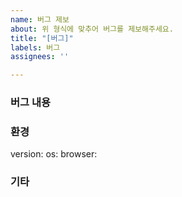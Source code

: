 ```yaml
---
name: 버그 제보
about: 위 형식에 맞추어 버그를 제보해주세요.
title: "[버그]"
labels: 버그
assignees: ''

---
```


### **버그 내용**

<!-- 발생한 버그를 자세히 설명해주세요. -->
<!-- 특수한 조건이 있는 경우 이미지나 영상이 있다면 더욱 빨리 해결 될 수 있어요. -->

### **환경**

version: 
os: 
browser: 

<!--사용 중인 환경을 작성해주세요. -->

### **기타**

<!--혹시 생각하신 해결 방법이나 대안책 같은게 있으시다면 공유해주세요. -->
<!--참고에 큰 도움이 됩니다! -->
<!--없으시다면 해당 항목은 삭제해주세요. -->
